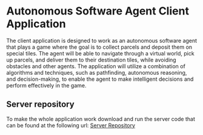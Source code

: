 # Autonomous Software Agent Client Application

The client application is designed to work as an autonomous software agent that plays a game where the goal is to
collect parcels and deposit them on special tiles. The agent will be able to navigate through a virtual world, pick
up parcels, and deliver them to their destination tiles, while avoiding obstacles and other agents. The application
will utilize a combination of algorithms and techniques, such as pathfinding, autonomous reasoning, and
decision-making, to enable the agent to make intelligent decisions and perform effectively in the game.

## Server repository

To make the whole application work download and run the server code that can be found at the following url: [Server Repository](https://github.com/unitn-ASA/Deliveroo.js)
